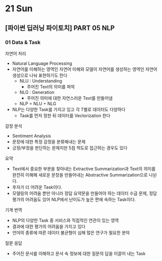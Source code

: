 # 21 Sun

## \[파이썬 딥러닝 파이토치\] PART 05 NLP

### 01 Data & Task <a id="01-cnn"></a>

자연어 처리

* Natural Language Processing
* 자연어를 이해하는 영역인 자연어 이해와 모델이 자연어를 생성하는 영역인 자연어 생성으로 나눠 표현하기도 한다
  * NLU : Understanding
    * 주어진 Text의 의미를 파악
  * NLG : Generation
    * 주어진 의미에 대한 자연스러운 Text를 만들어냄
  * NLP = NLU + NLG
* NLP는 다양한 Task를 가지고 있고 각 T별로 데이터도 다양하다
  * Task를 먼저 정한 뒤 데이터를 Vectorization 한다

감정 분석

* Sentiment Analysis
* 문장에 대한 특정 감정을 분류해내는 문제
* 긍정/부정을 판단하는 문제지만 5점 척도로 접근하는 경우도 있다

요약

* Text에서 중요한 부분을 찾아내는 Extractive Summarization과 Text의 의미를 완전히 이해해 새로운 문장을 만들어내는 Abstractive Summarization으로 나뉜다.
* 후자가 더 어려운 Task이다.
* 모델링의 어려움 뿐만 아니라 정답 요약문을 만들어야 하는 데이터 수급 문제, 정답 평가의 어려움도 있어 NLP에서 난이도가 높은 편에 속하는 Task이다.

기계 번역

* NLP의 다양한 Task 중 서비스와 직접적인 연관이 있는 영역
* 결과에 대한 평가의 어려움을 가지고 있다
* 언어의 종류에 따른 데이터 불균형이 심해 많은 연구가 필요한 분야

질문 응답

* 주어진 문서를 이해하고 문서 속 정보에 대한 질문의 답을 이끌어 내는 Task

### 



